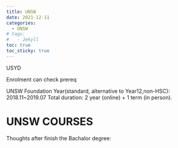 ```yaml
---
title: UNSW 
date: 2021-12-11
categories:
  - UNSW
# tags:
#   - Jekyll
toc: true
toc_sticky: true
---
```

USYD

Enrolment can check prereq

UNSW Foundation Year(standard, alternative to Year12,non-HSC): 2018.11~2019.07 
Total duration: 2 year (online) + 1 term (in person).

# UNSW COURSES

Thoughts after finish the Bachalor degree:
